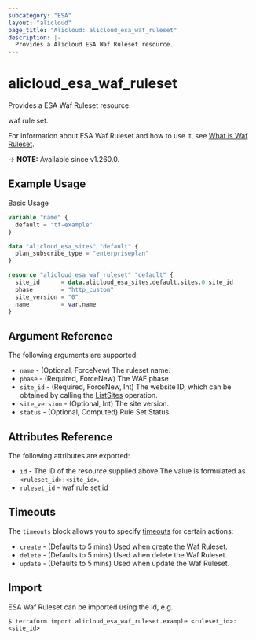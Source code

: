 ```yaml
---
subcategory: "ESA"
layout: "alicloud"
page_title: "Alicloud: alicloud_esa_waf_ruleset"
description: |-
  Provides a Alicloud ESA Waf Ruleset resource.
---
```


# alicloud_esa_waf_ruleset

Provides a ESA Waf Ruleset resource.

waf rule set.

For information about ESA Waf Ruleset and how to use it, see [What is Waf Ruleset](https://next.api.alibabacloud.com/document/ESA/2024-09-10/CreateWafRuleset).

-> **NOTE:** Available since v1.260.0.

## Example Usage

Basic Usage

```terraform
variable "name" {
  default = "tf-example"
}

data "alicloud_esa_sites" "default" {
  plan_subscribe_type = "enterpriseplan"
}

resource "alicloud_esa_waf_ruleset" "default" {
  site_id      = data.alicloud_esa_sites.default.sites.0.site_id
  phase        = "http_custom"
  site_version = "0"
  name         = var.name
}
```

## Argument Reference

The following arguments are supported:
* `name` - (Optional, ForceNew) The ruleset name.
* `phase` - (Required, ForceNew) The WAF phase
* `site_id` - (Required, ForceNew, Int) The website ID, which can be obtained by calling the [ListSites](https://www.alibabacloud.com/help/en/doc-detail/2850189.html) operation.
* `site_version` - (Optional, Int) The site version.
* `status` - (Optional, Computed) Rule Set Status

## Attributes Reference

The following attributes are exported:
* `id` - The ID of the resource supplied above.The value is formulated as `<ruleset_id>:<site_id>`.
* `ruleset_id` - waf rule set id

## Timeouts

The `timeouts` block allows you to specify [timeouts](https://developer.hashicorp.com/terraform/language/resources/syntax#operation-timeouts) for certain actions:
* `create` - (Defaults to 5 mins) Used when create the Waf Ruleset.
* `delete` - (Defaults to 5 mins) Used when delete the Waf Ruleset.
* `update` - (Defaults to 5 mins) Used when update the Waf Ruleset.

## Import

ESA Waf Ruleset can be imported using the id, e.g.

```shell
$ terraform import alicloud_esa_waf_ruleset.example <ruleset_id>:<site_id>
```